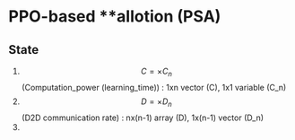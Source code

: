 # PPO-based **allotion (PSA)
## State
1. $$ C = \times{C_n}$$ (Computation_power (learning_time)) : 1xn vector (C), 1x1 variable (C_n)
2. $$ D = \times{D_n}$$ (D2D communication rate) : nx(n-1) array (D), 1x(n-1) vector (D_n)
3. 
